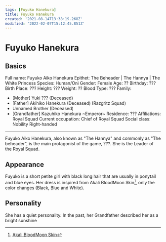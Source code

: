 ```yaml
---
tags: [Fuyuko Hanekura]
title: Fuyuko Hanekura
created: '2021-08-14T13:38:19.268Z'
modified: '2022-02-07T15:12:45.851Z'
---
```


# Fuyuko Hanekura 
## Basics
Full name: Fuyuko Aiko Hanekura
Epithet: The Beheader | The Hannya | The White Princess
Species: Human/Oni 
Gender: Female
Age: ??
Birthday: ???
Birth Place: ???
Height: ???
Weight: ??
Blood Type: ???
Family: 
- [Mother] Yuki ???  (Deceased)
- [Father] Akihiko Hanekura (Deceased) (Razgritz Squad)
- Unnamed Brother (Deceased)
- [Grandfather] Kazuhiko Hanekura ~Emperor~
Residence: ???
Affiliations: Royal Squad
Current occupation: Chief of Royal Squad
Social class: Nobility
Right-handed
- - - -
Fuyuko Aiko Hanekura, also known as "The Hannya" and commonly as "The beheader", is the main protagonist of the game, ???. She is the Leader of the Royal Squad. 

## Appearance
Fuyuko is a short petite girl with black long hair that are usually in ponytail and blue eyes. Her dress is inspired from Akali BloodMoon Skin[^1], only the color changes (Black, Blue and White).

## Personality
She has a quiet personality. In the past, her Grandfather described her as a bright sunshine

[^1]: [Akali BloodMoon Skin](https://static.wikia.nocookie.net/leagueoflegends/images/6/6e/Akali_BloodMoonSkin.jpg/revision/latest/scale-to-width-down/1000?cb=20180717204823)

